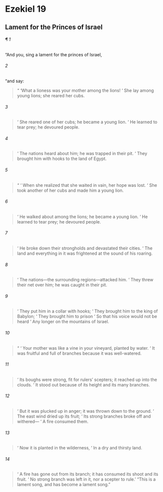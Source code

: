 # Ezekiel 19
## Lament for the Princes of Israel
###### ¶ 1
“And you, sing a lament for the princes of Israel,
###### 2
“and say:
>  “ ‘What a lioness was your mother among the lions!
>  ‘ She lay among young lions; she reared her cubs.
###### 3
>  ‘ She reared one of her cubs; he became a young lion.
>  ‘ He learned to tear prey; he devoured people.
###### 4
>  ‘ The nations heard about him; he was trapped in their pit.
>  ‘ They brought him with hooks to the land of Egypt.
###### 5
>  “  ‘ When she realized that she waited in vain, her hope was lost.
>  ‘ She took another of her cubs and made him a young lion.
###### 6
>  ‘ He walked about among the lions; he became a young lion.
>  ‘ He learned to tear prey; he devoured people.
###### 7
>  ‘ He broke down their strongholds and devastated their cities.
>  ‘ The land and everything in it was frightened at the sound of his roaring.
###### 8
>  ‘ The nations—the surrounding regions—attacked him.
>  ‘ They threw their net over him; he was caught in their pit.
###### 9
>  ‘ They put him in a collar with hooks;
>  ‘ They brought him to the king of Babylon;
>  ‘ They brought him to prison
>  ‘ So that his voice would not be heard
>  ‘ Any longer on the mountains of Israel.
###### 10
>  “  ‘ Your mother was like a vine in your vineyard, planted by water.
>  ‘ It was fruitful and full of branches because it was well-watered.
###### 11
>  ‘ Its boughs were strong, fit for rulers’ scepters; it reached up into the clouds.
>  ‘ It stood out because of its height and its many branches.
###### 12
>  ‘ But it was plucked up in anger; it was thrown down to the ground.
>  ‘ The east wind dried up its fruit;
>  ‘ Its strong branches broke off and withered—
>  ‘ A fire consumed them.
###### 13
>  ‘ Now it is planted in the wilderness,
>  ‘ In a dry and thirsty land.
###### 14
>  ‘ A fire has gone out from its branch; it has consumed its shoot and its fruit.
>  ‘ No strong branch was left in it, nor a scepter to rule.’
“This is a lament song, and has become a lament song.”
